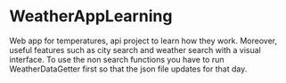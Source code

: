 # WeatherAppLearning
Web app for temperatures, api project to learn how they work.
Moreover, useful features such as city search and weather search with a visual interface.
To use the non search functions you have to run WeatherDataGetter first so that the json file updates for that day. 